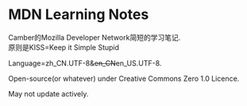 # MDN Learning Notes
Camber的Mozilla Developer Network简短的学习笔记.  
原则是KISS=Keep it Simple Stupid

Language=zh_CN.UTF-8&~~en_CN~~<!--此处有Doge-->en_US.UTF-8.

Open-source(or whatever) under Creative Commons Zero 1.0 Licence.

May not update actively.